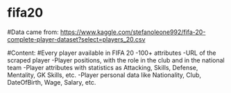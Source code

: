 # fifa20

#Data came from: https://www.kaggle.com/stefanoleone992/fifa-20-complete-player-dataset?select=players_20.csv

#Content:
#Every player available in FIFA 20
-100+ attributes
-URL of the scraped player
-Player positions, with the role in the club and in the national team
-Player attributes with statistics as Attacking, Skills, Defense, Mentality, GK Skills, etc.
-Player personal data like Nationality, Club, DateOfBirth, Wage, Salary, etc.
